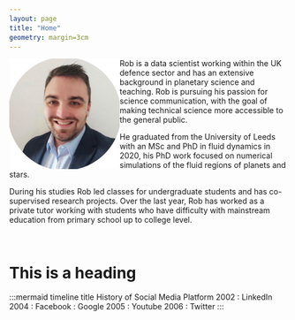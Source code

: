 ```yaml
---
layout: page
title: "Home"
geometry: margin=3cm
---
```






<img src="./images/RL-photo.png" align="left" width="200px"/>
Rob is a data scientist working within the UK defence sector and has an extensive background in planetary science and teaching. Rob is pursuing his passion for science communication, with the goal of making technical science more accessible to the general public.

He graduated from the University of Leeds with an MSc and PhD in fluid dynamics in 2020, his PhD work focused on numerical simulations of the fluid regions of planets and stars.

During his studies Rob led classes for undergraduate students and has co-supervised research projects. Over the last year, Rob has worked as a private tutor working with students who have difficulty with mainstream education from primary school up to college level.  

<br clear="left"/>


# This is a heading
  
:::mermaid
timeline
    title History of Social Media Platform
    2002 : LinkedIn
    2004 : Facebook
         : Google
    2005 : Youtube
    2006 : Twitter
:::






